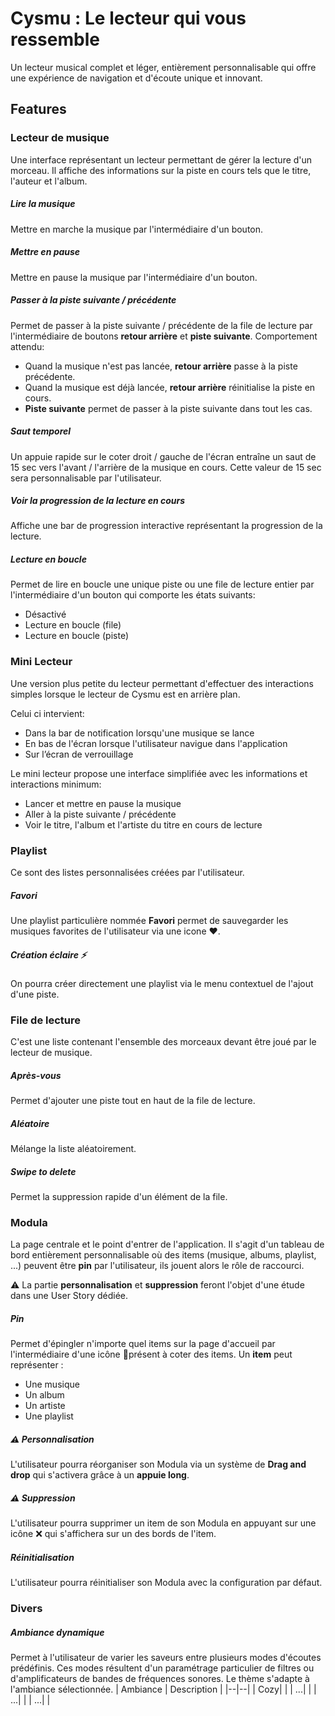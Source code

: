 # Cysmu : Le lecteur qui vous ressemble

Un lecteur musical complet et léger, entièrement personnalisable qui offre une expérience de navigation et d'écoute unique et innovant.

## Features
### Lecteur de musique
Une interface représentant un lecteur permettant de gérer la lecture d'un morceau. Il affiche des informations sur la piste en cours tels que le titre, l'auteur et l'album.

 ##### Lire la musique
Mettre en marche la musique par l'intermédiaire d'un bouton.
 ##### Mettre en pause
Mettre en pause la musique par l'intermédiaire d'un bouton. 
 ##### Passer à la piste suivante / précédente
 Permet de passer à la piste suivante / précédente de la file de lecture par l'intermédiaire de boutons **retour arrière** et **piste suivante**.
 Comportement attendu:
 - Quand la musique n'est pas lancée, **retour arrière** passe à la piste précédente.
 - Quand la musique est déjà lancée, **retour arrière** réinitialise la piste en cours.
 - **Piste suivante** permet de passer à la piste suivante dans tout les cas.
 
 ##### Saut temporel 
 Un appuie rapide sur le coter droit / gauche de l'écran entraîne un saut de 15 sec vers l'avant / l'arrière de la musique en cours.
 Cette valeur de 15 sec sera personnalisable par l'utilisateur.
 
 ##### Voir la progression de la lecture en cours
 Affiche une bar de progression interactive représentant la progression de la lecture.
  
 ##### Lecture en boucle
Permet de lire en boucle une unique piste ou une file de lecture entier par l'intermédiaire d'un bouton qui comporte les états suivants:
- Désactivé
- Lecture en boucle (file)
- Lecture en boucle (piste)

### Mini Lecteur
Une version plus petite du lecteur permettant d'effectuer des interactions simples lorsque le lecteur de Cysmu est en arrière plan.

Celui ci intervient:
- Dans la bar de notification lorsqu'une musique se lance
- En bas de l'écran lorsque l'utilisateur navigue dans l'application 
- Sur l’écran de verrouillage

Le mini lecteur propose une interface simplifiée avec les informations et interactions minimum:
- Lancer et mettre en pause la musique
- Aller à la piste suivante / précédente
- Voir le titre, l'album et l'artiste du titre en cours de lecture

### Playlist
Ce sont des listes personnalisées créées par l'utilisateur.

##### Favori
Une playlist particulière nommée **Favori** permet de sauvegarder les musiques favorites de l'utilisateur via une icone ❤.

##### Création éclaire :zap:
On pourra créer directement une playlist via le menu contextuel de l'ajout d'une piste.

### File de lecture
C'est une liste contenant l'ensemble des morceaux devant être joué par le lecteur de musique.

##### Après-vous
Permet d'ajouter une piste tout en haut de la file de lecture.

##### Aléatoire
Mélange la liste aléatoirement.

##### Swipe to delete
Permet la suppression rapide d'un élément de la file.

### Modula
La page centrale et le point d'entrer de l'application.
Il s'agit d'un tableau de bord entièrement personnalisable où des items (musique, albums, playlist, ...) peuvent être **pin** par l'utilisateur, ils jouent alors le rôle de raccourci.

:warning: La partie **personnalisation** et **suppression** feront l'objet d'une étude dans une User Story dédiée.

##### Pin
Permet d'épingler n'importe quel items sur la page d'accueil par l'intermédiaire d'une icône 📌présent à coter des items.
Un **item** peut représenter :
- Une musique
- Un album
- Un artiste
- Une playlist
 
##### :warning: Personnalisation 
L'utilisateur pourra réorganiser son Modula via un système de **Drag and drop** qui s'activera grâce à un **appuie long**. 

##### :warning: Suppression 
L'utilisateur pourra supprimer un item de son Modula en appuyant sur une icône :x: qui s'affichera sur un des bords de l'item.

##### Réinitialisation
L'utilisateur pourra réinitialiser son Modula avec la configuration par défaut.

### Divers

##### Ambiance dynamique 
Permet à l'utilisateur de varier les saveurs entre plusieurs modes d'écoutes prédéfinis.
Ces modes résultent d'un paramétrage particulier de filtres ou d'amplificateurs de bandes de fréquences sonores.
Le thème s'adapte à l'ambiance sélectionnée. 
| Ambiance | Description |
|--|--|
| Cozy|  |
| ...|  |
| ...|  |
| ...|  |

